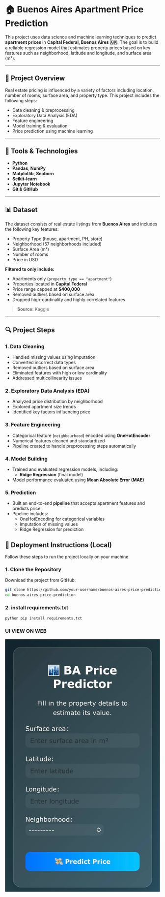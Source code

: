 
# 🏠 Buenos Aires Apartment Price Prediction

This project uses data science and machine learning techniques to predict **apartment prices** in **Capital Federal, Buenos Aires 🇦🇷**. The goal is to build a reliable regression model that estimates property prices based on key features such as neighborhood, latitude and longitude, and surface area (m²).

---

## 📌 Project Overview

Real estate pricing is influenced by a variety of factors including location, number of rooms, surface area, and property type. This project includes the following steps:

- Data cleaning & preprocessing  
- Exploratory Data Analysis (EDA)  
- Feature engineering  
- Model training & evaluation  
- Price prediction using machine learning  

---

## 🧰 Tools & Technologies

- **Python**
- **Pandas**, **NumPy**
- **Matplotlib**, **Seaborn**
- **Scikit-learn**
- **Jupyter Notebook**
- **Git & GitHub**

---

## 📊 Dataset

The dataset consists of real estate listings from **Buenos Aires** and includes the following key features:

- Property Type (house, apartment, PH, store)
- Neighborhood (57 neighborhoods included)
- Surface Area (m²)
- Number of rooms
- Price in USD

**Filtered to only include:**

- Apartments only (`property_type == "apartment"`)  
- Properties located in **Capital Federal**  
- Price range capped at **$400,000**  
- Removed outliers based on surface area  
- Dropped high-cardinality and highly correlated features  

> **Source:** Kaggle

---

## 🔍 Project Steps

### 1. Data Cleaning
- Handled missing values using imputation
- Converted incorrect data types
- Removed outliers based on surface area
- Eliminated features with high or low cardinality
- Addressed multicollinearity issues

### 2. Exploratory Data Analysis (EDA)
- Analyzed price distribution by neighborhood  
- Explored apartment size trends  
- Identified key factors influencing price  

### 3. Feature Engineering
- Categorical feature (`neighbourhood`) encoded using **OneHotEncoder**  
- Numerical features cleaned and standardized  
- Pipeline created to handle preprocessing steps automatically  

### 4. Model Building
- Trained and evaluated regression models, including:
  - **Ridge Regression** (final model)
- Model performance evaluated using **Mean Absolute Error (MAE)**

### 5. Prediction
- Built an end-to-end **pipeline** that accepts apartment features and predicts price  
- Pipeline includes:
  - OneHotEncoding for categorical variables
  - Imputation of missing values
  - Ridge Regression for prediction


## 🚀 Deployment Instructions (Local)

Follow these steps to run the project locally on your machine:

### 1. Clone the Repository

Download the project from GitHub:

```bash
git clone https://github.com/your-username/buenos-aires-price-prediction.git
cd buenos-aires-price-prediction
```

### 2. install requirements.txt 

```bash
python pip install requirements.txt

```

### UI VIEW ON WEB
![Ridge Regression Model for Apartment Price Prediction](5787421732636838159.jpg)



